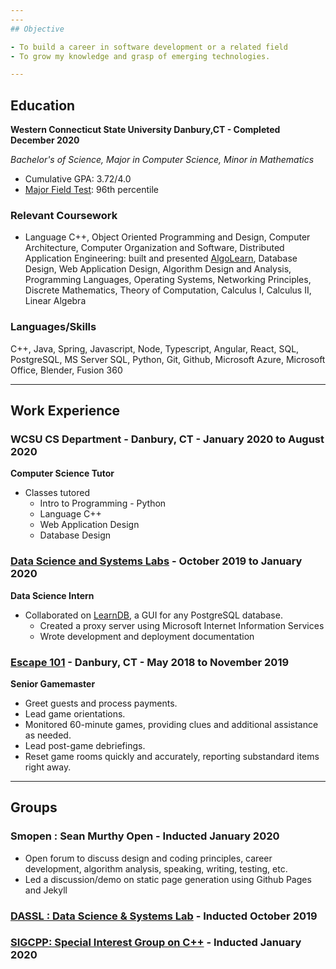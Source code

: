 ```yaml
---
---
## Objective

- To build a career in software development or a related field
- To grow my knowledge and grasp of emerging technologies.

---
```


## Education

**Western Connecticut State University Danbury,CT - Completed December 2020**

_Bachelor's of Science, Major in Computer Science, Minor in Mathematics_

- Cumulative GPA: 3.72/4.0
- [Major Field Test](https://www.ets.org/mft/about/content/computer_science): 96th percentile

### Relevant Coursework

- Language C++, Object Oriented Programming and Design, Computer Architecture, Computer Organization and Software, Distributed Application Engineering: built and presented [AlgoLearn](https://github.com/AlgoLearnWCSU/AlgoLearn), Database Design, Web Application Design, Algorithm Design and Analysis, Programming Languages, Operating Systems, Networking Principles, Discrete Mathematics, Theory of Computation, Calculus I, Calculus II, Linear Algebra

### Languages/Skills

C++, Java, Spring, Javascript, Node, Typescript, Angular, React, SQL, PostgreSQL, MS Server SQL, Python, Git, Github, Microsoft Azure, Microsoft Office, Blender, Fusion 360

---

## Work Experience

### WCSU CS Department - Danbury, CT - January 2020 to August 2020

**Computer Science Tutor**

- Classes tutored
  - Intro to Programming - Python
  - Language C++
  - Web Application Design
  - Database Design

### [Data Science and Systems Labs](https://dassl.github.io/) - October 2019 to January 2020

**Data Science Intern**

- Collaborated on [LearnDB](https://github.com/DASSL/LearnDB), a GUI for any PostgreSQL database.
  - Created a proxy server using Microsoft Internet Information Services
  - Wrote development and deployment documentation

### [**Escape 101**](https://www.esc101.com/) - Danbury, CT - May 2018 to November 2019

**Senior Gamemaster**

- Greet guests and process payments.
- Lead game orientations.
- Monitored 60-minute games, providing clues and additional assistance as needed.
- Lead post-game debriefings.
- Reset game rooms quickly and accurately, reporting substandard items right away.

---

## Groups

### Smopen : Sean Murthy Open - Inducted January 2020

- Open forum to discuss design and coding principles, career development, algorithm analysis, speaking, writing, testing, etc.
- Led a discussion/demo on static page generation using Github Pages and Jekyll

### [DASSL : Data Science & Systems Lab](https://dassl.github.io/) - Inducted October 2019

### [SIGCPP: Special Interest Group on C++](http://sigcpp.github.io) - Inducted January 2020
